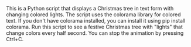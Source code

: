 This is a Python script that displays a Christmas tree in text form with changing colored lights. 
The script uses the colorama library for colored text. 
If you don't have colorama installed, you can install it using pip install colorama.
Run this script to see a festive Christmas tree with "lights" that change colors every half second. 
You can stop the animation by pressing Ctrl+C.
